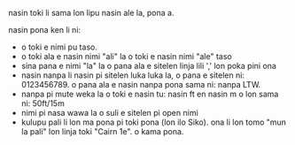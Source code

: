 nasin toki li sama lon lipu nasin ale la, pona a.

nasin pona ken li ni:
- o toki e nimi pu taso. 
- o toki ala e nasin nimi "ali" la o toki e nasin nimi "ale" taso
- sina pana e nimi "la" la o pana ala e sitelen linja lili ',' lon poka pini ona
- nasin nanpa li nasin pi sitelen luka luka la, o pana e sitelen ni: 0123456789. o pana ala e nasin nanpa pona sama ni: nanpa LTW.
- nanpa pi mute weka la o toki e nasin tu: nasin ft en nasin m o lon sama ni: 50ft/15m
- nimi pi nasa wawa la o suli e sitelen pi open nimi
- kulupu pali li lon ma pona pi toki pona (lon ilo Siko). ona li lon tomo "mun la pali" lon linja toki "Cairn 1e". o kama pona.
